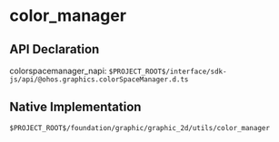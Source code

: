 # color_manager
## API Declaration
colorspacemanager_napi: `$PROJECT_ROOT$/interface/sdk-js/api/@ohos.graphics.colorSpaceManager.d.ts`
## Native Implementation
`$PROJECT_ROOT$/foundation/graphic/graphic_2d/utils/color_manager`